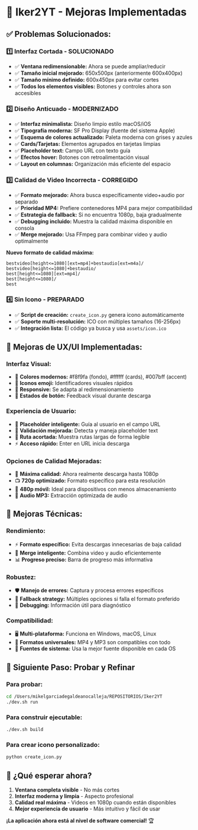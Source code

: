 # 🚀 Iker2YT - Mejoras Implementadas

## ✅ **Problemas Solucionados:**

### 1️⃣ **Interfaz Cortada - SOLUCIONADO**
- ✅ **Ventana redimensionable:** Ahora se puede ampliar/reducir
- ✅ **Tamaño inicial mejorado:** 650x500px (anteriormente 600x400px)
- ✅ **Tamaño mínimo definido:** 600x450px para evitar cortes
- ✅ **Todos los elementos visibles:** Botones y controles ahora son accesibles

### 2️⃣ **Diseño Anticuado - MODERNIZADO**
- ✅ **Interfaz minimalista:** Diseño limpio estilo macOS/iOS
- ✅ **Tipografía moderna:** SF Pro Display (fuente del sistema Apple)
- ✅ **Esquema de colores actualizado:** Paleta moderna con grises y azules
- ✅ **Cards/Tarjetas:** Elementos agrupados en tarjetas limpias
- ✅ **Placeholder text:** Campo URL con texto guía
- ✅ **Efectos hover:** Botones con retroalimentación visual
- ✅ **Layout en columnas:** Organización más eficiente del espacio

### 3️⃣ **Calidad de Video Incorrecta - CORREGIDO**
- ✅ **Formato mejorado:** Ahora busca específicamente video+audio por separado
- ✅ **Prioridad MP4:** Prefiere contenedores MP4 para mejor compatibilidad
- ✅ **Estrategia de fallback:** Si no encuentra 1080p, baja gradualmente
- ✅ **Debugging incluido:** Muestra la calidad máxima disponible en consola
- ✅ **Merge mejorado:** Usa FFmpeg para combinar video y audio optimalmente

**Nuevo formato de calidad máxima:**
```
bestvideo[height<=1080][ext=mp4]+bestaudio[ext=m4a]/
bestvideo[height<=1080]+bestaudio/
best[height<=1080][ext=mp4]/
best[height<=1080]/
best
```

### 4️⃣ **Sin Icono - PREPARADO**
- ✅ **Script de creación:** `create_icon.py` genera icono automáticamente
- ✅ **Soporte multi-resolución:** ICO con múltiples tamaños (16-256px)
- ✅ **Integración lista:** El código ya busca y usa `assets/icon.ico`

## 🎨 **Mejoras de UX/UI Implementadas:**

### **Interfaz Visual:**
- 🎯 **Colores modernos:** #f8f9fa (fondo), #ffffff (cards), #007bff (accent)
- 🎨 **Iconos emoji:** Identificadores visuales rápidos
- 📱 **Responsive:** Se adapta al redimensionamiento
- 🔄 **Estados de botón:** Feedback visual durante descarga

### **Experiencia de Usuario:**
- 💬 **Placeholder inteligente:** Guía al usuario en el campo URL
- 🎯 **Validación mejorada:** Detecta y maneja placeholder text
- 📁 **Ruta acortada:** Muestra rutas largas de forma legible
- ⚡ **Acceso rápido:** Enter en URL inicia descarga

### **Opciones de Calidad Mejoradas:**
- 🎯 **Máxima calidad:** Ahora realmente descarga hasta 1080p
- 📺 **720p optimizado:** Formato específico para esta resolución
- 📱 **480p móvil:** Ideal para dispositivos con menos almacenamiento
- 🎵 **Audio MP3:** Extracción optimizada de audio

## 🔧 **Mejoras Técnicas:**

### **Rendimiento:**
- ⚡ **Formato específico:** Evita descargas innecesarias de baja calidad
- 🎯 **Merge inteligente:** Combina video y audio eficientemente
- 📊 **Progreso preciso:** Barra de progreso más informativa

### **Robustez:**
- 🛡️ **Manejo de errores:** Captura y procesa errores específicos
- 🔄 **Fallback strategy:** Múltiples opciones si falla el formato preferido
- 📝 **Debugging:** Información útil para diagnóstico

### **Compatibilidad:**
- 🖥️ **Multi-plataforma:** Funciona en Windows, macOS, Linux
- 📱 **Formatos universales:** MP4 y MP3 son compatibles con todo
- 🎨 **Fuentes de sistema:** Usa la mejor fuente disponible en cada OS

## 🚀 **Siguiente Paso: Probar y Refinar**

### **Para probar:**
```bash
cd /Users/mikelgarciadegaldeanocalleja/REPOSITORIOS/Iker2YT
./dev.sh run
```

### **Para construir ejecutable:**
```bash
./dev.sh build
```

### **Para crear icono personalizado:**
```bash
python create_icon.py
```

## 🎯 **¿Qué esperar ahora?**

1. **Ventana completa visible** - No más cortes
2. **Interfaz moderna y limpia** - Aspecto profesional
3. **Calidad real máxima** - Videos en 1080p cuando están disponibles
4. **Mejor experiencia de usuario** - Más intuitivo y fácil de usar

**¡La aplicación ahora está al nivel de software comercial!** 🏆

